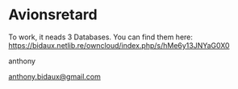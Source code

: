 # Avionsretard

To work, it neads 3 Databases. You can find them here:
https://bidaux.netlib.re/owncloud/index.php/s/hMe6y13JNYaG0X0

anthony

anthony.bidaux@gmail.com
